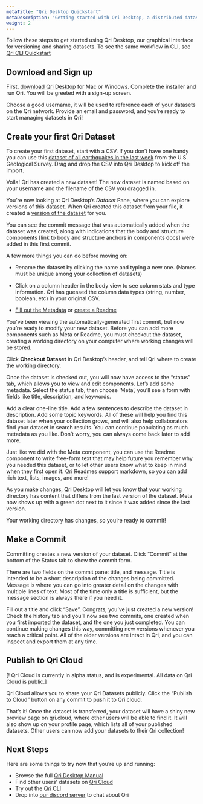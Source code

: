 ```yaml
---
metaTitle: "Qri Desktop Quickstart"
metaDescription: "Getting started with Qri Desktop, a distributed dataset version control and sharing system"
weight: 2
---
```


Follow these steps to get started using Qri Desktop, our graphical interface for versioning and sharing datasets.  To see the same workflow in CLI, see [Qri CLI Quickstart](/docs/getting-started/qri-cli-quickstart)

## Download and Sign up

First, [download Qri Desktop](/download) for Mac or Windows.  Complete the installer and run Qri. You will be greeted with a sign-up screen.  

Choose a good username, it will be used to reference each of your datasets on the Qri network.  Provide an email and password, and you’re ready to start managing datasets in Qri!

## Create your first Qri Dataset

To create your first dataset, start with a CSV.  If you don’t have one handy you can use this [dataset of all earthquakes in the last week](https://earthquake.usgs.gov/earthquakes/feed/v1.0/summary/all_week.csv) from the U.S. Geological Survey.  Drag and drop the CSV into Qri Desktop to kick off the import.  

Voila! Qri has created a new dataset!  The new dataset is named based on your username and the filename of the CSV you dragged in.   

You’re now looking at Qri Desktop’s *Dataset* Pane, where you can explore versions of this dataset.  When Qri created this dataset from your file, it created a [version of the dataset](/docs/working-with-datasets/versioning) for you.  

You can see the commit message that was automatically added when the dataset was created, along with indications that the body and structure components [link to body and structure anchors in components docs] were added in this first commit.

A few more things you can do before moving on:

- Rename the dataset by clicking the name and typing a new one.  (Names must be unique among your collection of datasets)
- Click on a column header in the body view to see column stats and type information.  Qri has guessed the column data types (string, number, boolean, etc) in your original CSV.


- [Fill out the Metadata](/docs/tutorials/completing-metadata) or [create a Readme](/docs/tutorials/create-a-readme)

You’ve been viewing the automatically-generated first commit, but now you’re ready to modify your new dataset.  Before you can add more components such as Meta or Readme, you must checkout the dataset, creating a working directory on your computer where working changes will be stored.

Click __Checkout Dataset__ in Qri Desktop’s header, and tell Qri where to create the working directory.

Once the dataset is checked out, you will now have access to the “status” tab, which allows you to view and edit components.  Let’s add some metadata.  Select the status tab, then choose ‘Meta’, you’ll see a form with fields like title, description, and keywords.

Add a clear one-line title.  Add a few sentences to describe the dataset in description.  Add some topic keywords.  All of these will help you find this dataset later when your collection grows, and will also help collaborators find your dataset in search results.  You can continue populating as much metadata as you like.  Don’t worry, you can always come back later to add more.

Just like we did with the Meta component, you can use the Readme component to write free-form text that may help future you remember why you needed this dataset, or to let other users know what to keep in mind when they first open it.  Qri Readmes support markdown, so  you can add rich text, lists, images, and more!

As you make changes, Qri Desktop will let you know that your working directory has content that differs from the last version of the dataset.  Meta now shows up with a green dot next to it since it was added since the last version.  

Your working directory has changes, so you’re ready to commit!

## Make a Commit

Committing creates a new version of your dataset.  Click “Commit” at the bottom of the Status tab to show the commit form.  

There are two fields on the commit pane: title, and message. Title is intended to be a short description of the changes being committed.  Message is where you can go into greater detail on the changes with multiple lines of text.  Most of the time only a title is sufficient, but the message section is always there if you need it.

Fill out a title and click “Save”.  Congrats, you’ve just created a new version!  Check the history tab and you’ll now see two commits, one created when you first imported the dataset, and the one you just completed.  You can continue making changes this way, committing new versions whenever you reach a critical point.  All of the older versions are intact in Qri, and you can inspect and export them at any time.  

## Publish to Qri Cloud

[! Qri Cloud is currently in alpha status, and is experimental.  All data on Qri Cloud is public.]

Qri Cloud allows you to share your Qri Datasets publicly.  Click the “Publish to Cloud” button on any commit to push it to Qri cloud.

That’s it!  Once the dataset is transferred, your dataset will have a shiny new preview page on qri.cloud, where other users will be able to find it.  It will also show up on your profile page, which lists all of your published datasets.  Other users can now add your datasets to their Qri collection!


## Next Steps

Here are some things to try now that you’re up and running:

- Browse the full [Qri Desktop Manual](/docs/qri-desktop-manual/overview)
- Find other users’ datasets on [Qri Cloud](https://qri.cloud)
- Try out the [Qri CLI](/docs/qri-cli-manual/overview)
- Drop into [our discord server](https://discordapp.com/invite/thkJHKj) to chat about Qri
